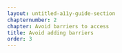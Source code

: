 ```yaml
---
layout: untitled-a11y-guide-section
chapternumber: 2
chapter: Avoid barriers to access
title: Avoid adding barriers
order: 3
---
```

